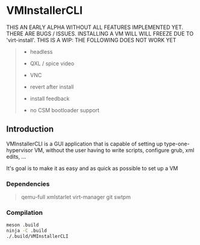 # VMInstallerCLI

THIS AN EARLY ALPHA WITHOUT ALL FEATURES IMPLEMENTED YET. THERE ARE BUGS / ISSUES.  INSTALLING A VM WILL WILL FREEZE DUE TO 'virt-install'. THIS IS A WIP: THE FOLLOWING DOES NOT WORK YET

> - headless
>
> - QXL / spice video
>
> - VNC
>
> - revert after install
>
> - install feedback
>
> - no CSM bootloader support

## Introduction

VMInstallerCLI is a GUI application that is capable of setting up type-one-hypervisor VM, without the user having to write scripts, configure grub, xml edits, ...

It's goal is to make it as easy and as quick as possible to set up a VM

### Dependencies

> qemu-full xmlstarlet virt-manager git swtpm

### Compilation

```bash
meson .build
ninja -C .build
./.build/VMInstallerCLI
```
